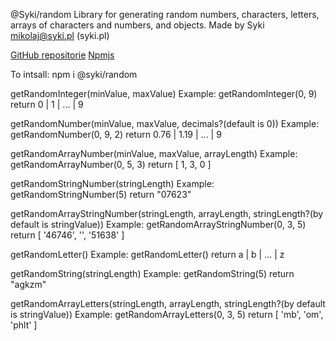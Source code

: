 @Syki/random
Library for generating random numbers, characters, letters, arrays of characters and numbers, and objects.
Made by Syki <mikolaj@syki.pl> (syki.pl)

[GitHub repositorie](https://github.com/xSyki/random)
[Npmjs](https://www.npmjs.com/package/@syki/random)

To intsall:
npm i @syki/random

getRandomInteger(minValue, maxValue)
Example:
getRandomInteger(0, 9)
return 0 | 1 | ... | 9

getRandomNumber(minValue, maxValue, decimals?(default is 0))
Example:
getRandomNumber(0, 9, 2)
return 0.76 | 1.19 | ... | 9

getRandomArrayNumber(minValue, maxValue, arrayLength)
Example:
getRandomArrayNumber(0, 5, 3)
return [ 1, 3, 0 ]

getRandomStringNumber(stringLength)
Example:
getRandomStringNumber(5)
return "07623"

getRandomArrayStringNumber(stringLength, arrayLength, stringLength?(by default is stringValue))
Example:
getRandomArrayStringNumber(0, 3, 5)
return [ '46746', '', '51638' ]

getRandomLetter()
Example:
getRandomLetter()
return a | b | ... | z

getRandomString(stringLength)
Example:
getRandomString(5)
return "agkzm"

getRandomArrayLetters(stringLength, arrayLength, stringLength?(by default is stringValue))
Example:
getRandomArrayLetters(0, 3, 5)
return [ 'mb', 'om', 'phlt' ]